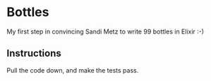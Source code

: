 # Bottles

My first step in convincing Sandi Metz to write 99 bottles in Elixir :-)

## Instructions
Pull the code down, and make the tests pass.
